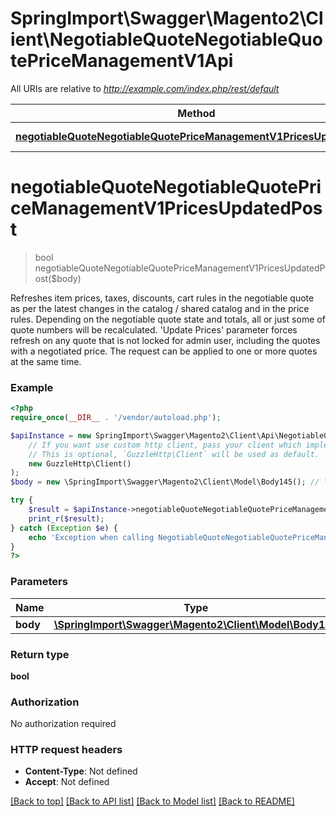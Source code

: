 # SpringImport\Swagger\Magento2\Client\NegotiableQuoteNegotiableQuotePriceManagementV1Api

All URIs are relative to *http://example.com/index.php/rest/default*

Method | HTTP request | Description
------------- | ------------- | -------------
[**negotiableQuoteNegotiableQuotePriceManagementV1PricesUpdatedPost**](NegotiableQuoteNegotiableQuotePriceManagementV1Api.md#negotiableQuoteNegotiableQuotePriceManagementV1PricesUpdatedPost) | **POST** /V1/negotiableQuote/pricesUpdated | 


# **negotiableQuoteNegotiableQuotePriceManagementV1PricesUpdatedPost**
> bool negotiableQuoteNegotiableQuotePriceManagementV1PricesUpdatedPost($body)



Refreshes item prices, taxes, discounts, cart rules in the negotiable quote as per the latest changes in the catalog / shared catalog and in the price rules. Depending on the negotiable quote state and totals, all or just some of quote numbers will be recalculated. 'Update Prices' parameter forces refresh on any quote that is not locked for admin user, including the quotes with a negotiated price. The request can be applied to one or more quotes at the same time.

### Example
```php
<?php
require_once(__DIR__ . '/vendor/autoload.php');

$apiInstance = new SpringImport\Swagger\Magento2\Client\Api\NegotiableQuoteNegotiableQuotePriceManagementV1Api(
    // If you want use custom http client, pass your client which implements `GuzzleHttp\ClientInterface`.
    // This is optional, `GuzzleHttp\Client` will be used as default.
    new GuzzleHttp\Client()
);
$body = new \SpringImport\Swagger\Magento2\Client\Model\Body145(); // \SpringImport\Swagger\Magento2\Client\Model\Body145 | 

try {
    $result = $apiInstance->negotiableQuoteNegotiableQuotePriceManagementV1PricesUpdatedPost($body);
    print_r($result);
} catch (Exception $e) {
    echo 'Exception when calling NegotiableQuoteNegotiableQuotePriceManagementV1Api->negotiableQuoteNegotiableQuotePriceManagementV1PricesUpdatedPost: ', $e->getMessage(), PHP_EOL;
}
?>
```

### Parameters

Name | Type | Description  | Notes
------------- | ------------- | ------------- | -------------
 **body** | [**\SpringImport\Swagger\Magento2\Client\Model\Body145**](../Model/Body145.md)|  | [optional]

### Return type

**bool**

### Authorization

No authorization required

### HTTP request headers

 - **Content-Type**: Not defined
 - **Accept**: Not defined

[[Back to top]](#) [[Back to API list]](../../README.md#documentation-for-api-endpoints) [[Back to Model list]](../../README.md#documentation-for-models) [[Back to README]](../../README.md)

